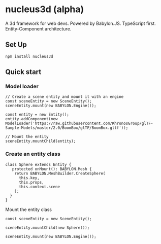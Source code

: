 # nucleus3d (alpha)

A 3d framework for web devs. Powered by Babylon.JS. TypeScript first. Entity-Component architecture.

## Set Up

`npm install nucleus3d`

## Quick start

### Model loader

```
// Create a scene entity and mount it with an engine
const sceneEntity = new SceneEntity();
sceneEntity.mount(new BABYLON.Engine());

const entity = new Entity();
entity.addComponent(new ModelLoader('https://raw.githubusercontent.com/KhronosGroup/glTF-Sample-Models/master/2.0/BoomBox/glTF/BoomBox.gltf'));

// Mount the entity
sceneEntity.mountChild(entity);
```

### Create an entity class

```
class Sphere extends Entity {
   protected onMount(): BABYLON.Mesh {
    return BABYLON.MeshBuilder.CreateSphere(
      this.key,
      this.props,
      this.context.scene
    );
  }
}
```
Mount the entity class

```
const sceneEntity = new SceneEntity();

sceneEntity.mountChild(new Sphere());

sceneEntity.mount(new BABYLON.Engine());
```
